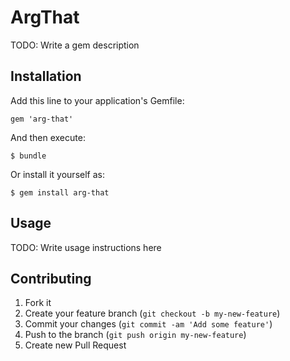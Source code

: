 # ArgThat

TODO: Write a gem description

## Installation

Add this line to your application's Gemfile:

    gem 'arg-that'

And then execute:

    $ bundle

Or install it yourself as:

    $ gem install arg-that

## Usage

TODO: Write usage instructions here

## Contributing

1. Fork it
2. Create your feature branch (`git checkout -b my-new-feature`)
3. Commit your changes (`git commit -am 'Add some feature'`)
4. Push to the branch (`git push origin my-new-feature`)
5. Create new Pull Request
